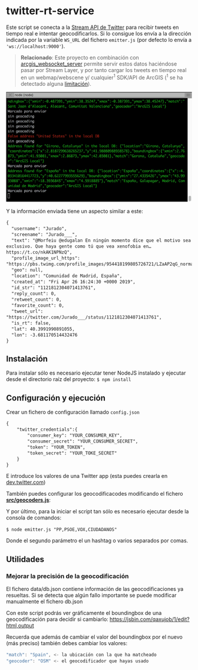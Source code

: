 # twitter-rt-service

Este script se conecta a la [Stream API de Twitter](https://developer.twitter.com/en/docs) para recibir tweets en tiempo real e intentar geocodificarlos. Si lo consigue los envía a la dirección indicada por la variable `WS_URL` del fichero `emitter.js` (por defecto lo envía a `'ws://localhost:9000'`).

> **Relacionado**: Este proyecto en combinación con [arcgis_websocket_server](https://github.com/esri-es/arcgis_websocket_server) permite servir estos datos haciéndose pasar por Stream Layer, y por tanto cargar los tweets en tiempo real en un webmap/webscene y/ cualquier<sup>1</sup> SDK/API de ArcGIS (<sup>1</sup> se ha detectado alguna [limitación](https://github.com/hhkaos/arcgis_websocket_server#known-issues)).

![animation](./img/console-animation.gif)

Y la información enviada tiene un aspecto similar a este:

```
{
  "username": "Jurado",
  "screename": "Jurado___",
  "text": "@Morfeiu @edugalan En ningún momento dice que el motivo sea exclusivo. Que haya gente como tú que vea xenofobia en… https://t.co/nkAK1NPNzQ",
  "profile_image_url_https": "https://pbs.twimg.com/profile_images/954418199805726721/LZaAP2qG_normal.jpg",
  "geo": null,
  "location": "Comunidad de Madrid, España",
  "created_at": "Fri Apr 26 16:24:30 +0000 2019",
  "id_str": "1121812304071413761",
  "reply_count": 0,
  "retweet_count": 0,
  "favorite_count": 0,
  "tweet_url": "https://twitter.com/Jurado___/status/1121812304071413761",
  "is_rt": false,
  "lat": 40.3991990891055,
  "lon": -3.681170514432476
}
```

## Instalación

Para instalar sólo es necesario ejecutar tener NodeJS instalado y ejecutar desde el directorio raíz del proyecto: `$ npm install`

## Configuración y ejecución

Crear un fichero de configuración llamado `config.json`
```
{
    "twitter_credentials":{
        "consumer_key": "YOUR_CONSUMER_KEY",
        "consumer_secret": "YOUR_CONSUMER_SECRET",
        "token": "YOUR_TOKEN",
        "token_secret": "YOUR_TOKE_SECRET"
    }
}
```

E introduce los valores de una Twitter app (esta puedes crearla en [dev.twitter.com](https://developer.twitter.com/en/apps))

También puedes configurar los geocodificacodes modificando el fichero **[src/geocoders.js](./src/geocoders.js)**:

Y por último, para la iniciar el script tan sólo es necesario ejecutar desde la consola de comandos:

`$ node emitter.js "PP,PSOE,VOX,CIUDADANOS"`

Donde el segundo parámetro el un hashtag o varios separados por comas.

## Utilidades

### Mejorar la precisión de la geocodificación

El fichero data/db.json contiene información de las geocodificaciones ya resueltas. Si se detecta que algún fallo importante se puede modificar manualmente el fichero db.json

Con este script podrás ver gráficamente el boundingbox de una geocodificación para decidir si cambiarlo:
https://jsbin.com/qaxujob/1/edit?html,output

Recuerda que además de cambiar el valor del boundingbox por el nuevo (más preciso) también debes cambiar los valores:

```js
"match": "Spain", <- la ubicación con la que ha matcheado
"geocoder": "OSM" <- el geocodificador que hayas usado
```
